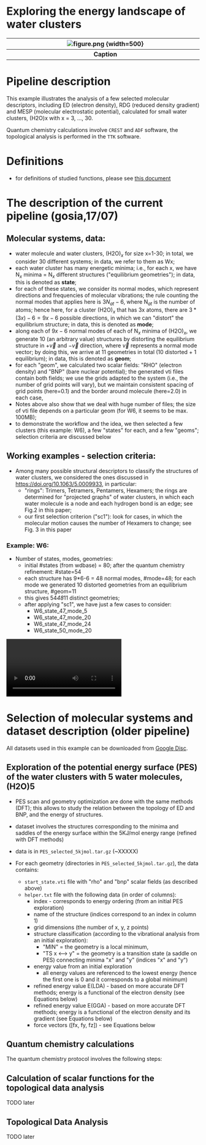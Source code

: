 # Exploring the energy landscape of water clusters

| ![figure.png](screenshots/EXAMPLE/figure.png) {width=500}|
|:-:|
|<div style="width:500px"><b>Caption</b></div>|



# Pipeline description

This example illustrates the analysis of a few selected molecular descriptors, including ED (electron density), RDG (reduced density gradient) and MESP (molecular electrostatic potential), calculated for small water clusters, (H2O)x with x = 3, ..., 30.

Quantum chemistry calculations involve `CREST` and `ADF` software, the topological analysis is performed in the `TTK` software.


# Definitions

* for definitions of studied functions, please see [this document](definitions.md)


# The description of the current pipeline (gosia,17/07)

## Molecular systems, data:
- water molecule and water clusters, (H2O)$_x$ for size x=1-30; in total, we consider 30 different systems; in data, we refer to them as Wx;
- each water cluster has many energetic minima; i.e., for each x, we have N$_x$ minima = N$_x$ different structures ("equilibrium geometries"); in data, this is denoted as **state**;
- for each of these states, we consider its normal modes, which represent directions and frequencies of molecular vibrations; 
  the rule counting the normal modes that applies here is $3N_{at} - 6$, where N$_{at}$ is the number of atoms; hence here, for a cluster (H2O)$_x$ that has 3x atoms, there are $3*(3x)-6 = 9x-6$ possible directions, in which we can "distort" the equilibrium structure; in data, this is denoted as **mode**;
- along each of $9x-6$ normal modes of each of N$_x$ minima of (H2O)$_x$, we generate 10 (an arbitrary value) structures by distorting the equilibrium structure in $+\vec{v}$ and $-\vec{v}$ direction, where $\vec{v}$ represents a normal mode vector; by doing this, we arrive at 11 geometries in total (10 distorted + 1 equilibrium); in data, this is denoted as **geom**;
- for each "geom", we calculated two scalar fields: "RHO" (electron density) and "BNP" (bare nuclear potential); the generated vti files contain both fields; we use the grids adapted to the system (i.e., the number of grid points will vary), but we maintain consistent spacing of grid points (here=0.1) and the border around molecule (here=2.0) in each case,
- Notes above also show that we deal with huge number of files; the size of vti file depends on a particular geom (for W6, it seems to be max. 100MB);
- to demonstrate the workflow and the idea, we then selected a few clusters (this example: W6), a few "states" for each, and a few "geoms"; selection criteria are discussed below

## Working examples - selection criteria:
  - Among many possible structural descriptors to classify the structures of water clusters, we considered the ones discussed in https://doi.org/10.1063/5.0009933, in particular:
      - "rings": Trimers, Tetramers, Pentamers, Hexamers; the rings are determined for "projected graphs" of water clusters, in which each water molecule is a node and each hydrogen bond is an edge; see Fig.2 in this paper;
      - our first selection criterion ("sc1"): look for cases, in which the molecular motion causes the number of Hexamers to change; see Fig. 3 in this paper
### Example: W6:
- Number of states, modes, geometries:
  - initial #states (from wdbase) = 80; after the quantum chemistry refinement: #state=54
  - each structure has 9*6-6 = 48 normal modes, #mode=48; for each mode we generated 10 distorted geometries from an equilibrium structure, #geom=11
  - this gives 54*48*11 distinct geometries;
  - after applying "sc1", we have just a few cases to consider:
    - W6_state_47_mode_5
    - W6_state_47_mode_20
    - W6_state_47_mode_24
    - W6_state_50_mode_20

![type:video](./videos/W6_state_50_mode_20.mp4)



# Selection of molecular systems and dataset description (older pipeline)

All datasets used in this example can be downloaded from [Google Disc](https://drive.google.com/drive/u/2/folders/1P1xhseed2snQC7HzYXxu5aY2XLeglGsQ).

## Exploration of the potential energy surface (PES) of the water clusters with 5 water molecules, (H2O)5

* PES scan and geometry optimization are done with the same methods (DFT); this allows to study the relation between the topology of ED and BNP, and the energy of structures.

* dataset involves the structures corresponding to the minima and saddles of the energy surface within the 5KJ/mol energy range (refined with DFT methods)
* data is in `PES_selected_5kjmol.tar.gz` (~XXXXX)
* For each geometry (directories in `PES_selected_5kjmol.tar.gz`), the data contains:
  * `start_state.vti` file with "rho" and "bnp" scalar fields (as described above)
  * `helper.txt` file with the following data (in order of columns): 
    * index - corresponds to energy ordering (from an initial PES exploration)
    * name of the structure (indices correspond to an index in column 1)
    * grid dimensions (the number of x, y, z points)
    * structure classification (according to the vibrational analysis from an initial exploration):
      * "MIN" = the geometry is a local minimum, 
      * "TS x <--> y" = the geometry is a transition state (a saddle on PES) connecting minima "x" and "y" (indices "x" and "y")
    * energy value from an initial exploration
      * all energy values are referenced to the lowest energy (hence the first one is 0 and it corresponds to a global minimum)
    * refined energy value E(LDA) - based on more accurate DFT methods; energy is a functional of the electron density (see Equations below)
    * refined energy value E(GGA) - based on more accurate DFT methods; energy is a functional of the electron density and its gradient (see Equations below)
    * force vectors ([fx, fy, fz]) - see Equations below

  

## Quantum chemistry calculations

The quantum chemistry protocol involves the following steps:


## Calculation of scalar functions for the topological data analysis

TODO later

## Topological Data Analysis

TODO later


